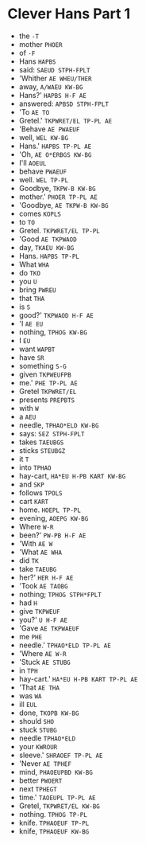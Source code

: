# Clever Hans Part 1

* the `-T`
* mother `PHOER`
* of `-F`
* Hans `HAPBS`
* said: `SAEUD STPH-FPLT`
* 'Whither `AE WHEU/THER`
* away, `A/WAEU KW-BG`
* Hans?' `HAPBS H-F AE`
* answered: `APBSD STPH-FPLT`
* 'To `AE TO`
* Gretel.' `TKPWRET/EL TP-PL AE`
* 'Behave `AE PWAEUF`
* well, `WEL KW-BG`
* Hans.' `HAPBS TP-PL AE`
* 'Oh, `AE O*ERBGS KW-BG`
* I'll `AOEUL`
* behave `PWAEUF`
* well. `WEL TP-PL`
* Goodbye, `TKPW-B KW-BG`
* mother.' `PHOER TP-PL AE`
* 'Goodbye, `AE TKPW-B KW-BG`
* comes `KOPLS`
* to `TO`
* Gretel. `TKPWRET/EL TP-PL`
* 'Good `AE TKPWAOD`
* day, `TKAEU KW-BG`
* Hans. `HAPBS TP-PL`
* What `WHA`
* do `TKO`
* you `U`
* bring `PWREU`
* that `THA`
* is `S`
* good?' `TKPWAOD H-F AE`
* 'I `AE EU`
* nothing, `TPHOG KW-BG`
* I `EU`
* want `WAPBT`
* have `SR`
* something `S-G`
* given `TKPWEUFPB`
* me.' `PHE TP-PL AE`
* Gretel `TKPWRET/EL`
* presents `PREPBTS`
* with `W`
* a `AEU`
* needle, `TPHAO*ELD KW-BG`
* says: `SEZ STPH-FPLT`
* takes `TAEUBGS`
* sticks `STEUBGZ`
* it `T`
* into `TPHAO`
* hay-cart, `HA*EU H-PB KART KW-BG`
* and `SKP`
* follows `TPOLS`
* cart `KART`
* home. `HOEPL TP-PL`
* evening, `AOEPG KW-BG`
* Where `W-R`
* been?' `PW-PB H-F AE`
* 'With `AE W`
* 'What `AE WHA`
* did `TK`
* take `TAEUBG`
* her?' `HER H-F AE`
* 'Took `AE TAOBG`
* nothing; `TPHOG STPH*FPLT`
* had `H`
* give `TKPWEUF`
* you?' `U H-F AE`
* 'Gave `AE TKPWAEUF`
* me `PHE`
* needle.' `TPHAO*ELD TP-PL AE`
* 'Where `AE W-R`
* 'Stuck `AE STUBG`
* in `TPH`
* hay-cart.' `HA*EU H-PB KART TP-PL AE`
* 'That `AE THA`
* was `WA`
* ill `EUL`
* done, `TKOPB KW-BG`
* should `SHO`
* stuck `STUBG`
* needle `TPHAO*ELD`
* your `KWROUR`
* sleeve.' `SHRAOEF TP-PL AE`
* 'Never `AE TPHEF`
* mind, `PHAOEUPBD KW-BG`
* better `PWOERT`
* next `TPHEGT`
* time.' `TAOEUPL TP-PL AE`
* Gretel, `TKPWRET/EL KW-BG`
* nothing. `TPHOG TP-PL`
* knife. `TPHAOEUF TP-PL`
* knife, `TPHAOEUF KW-BG`
